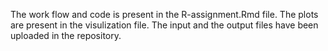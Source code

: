 The work flow and code is present in the R-assignment.Rmd file.
The plots are present in the visulization file.
The input and the output files have been uploaded in the repository.
